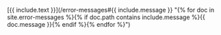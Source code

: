 [{{ include.text }}](/error-messages#{{ include.message }} "{% for doc in site.error-messages %}{% if doc.path contains include.message %}{{
  doc.message
}}{% endif %}{% endfor %}")